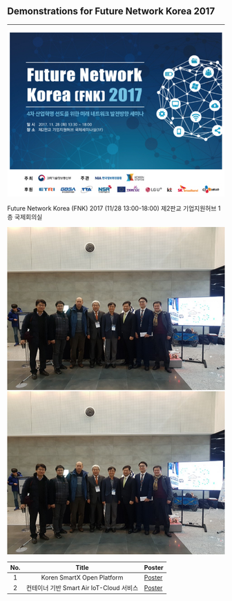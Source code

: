 ## Demonstrations for Future Network Korea 2017
------------------------------------
![](https://github.com/KOREN-Platform/Collaboration/blob/master/Demonstrations/KOREN%202017%20Demonstration%203.jpg)  
  
   Future Network Korea (FNK) 2017 (11/28 13:00-18:00) 제2판교 기업지원허브 1층 국제회의실  
  
![](https://github.com/KOREN-Platform/Collaboration/blob/master/Demonstrations/KOREN%202017%20Demonstration%201.jpg)    
![](https://github.com/KOREN-Platform/Collaboration/blob/master/Demonstrations/KOREN%202017%20Demonstration%202.jpg)  
  
  
|No.|Title   |Poster|
|:---:|:------:|:-----|
|1|Koren SmartX Open Platform|[Poster](https://github.com/KOREN-Platform/Collaboration/blob/master/Demonstrations/Demo1.png)|
|2|컨테이너 기반 Smart Air IoT-Cloud 서비스|[Poster](https://github.com/KOREN-Platform/Collaboration/blob/master/Demonstrations/Demo2.png)|
